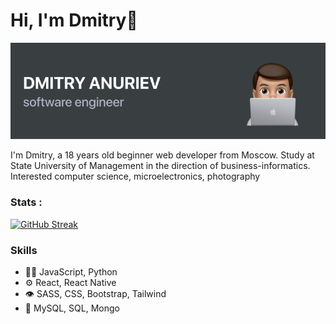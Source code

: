 # Hi, I'm Dmitry👋

<img src="https://raw.githubusercontent.com/Dimasikkkk/Dimasikkkk/main/img/main.png" alt="banner about me">


I'm Dmitry, a 18 years old beginner web developer from Moscow. Study at State University of Management in the direction of business-informatics. Interested computer science, microelectronics, photography



### Stats :
[![GitHub Streak](http://github-readme-streak-stats.herokuapp.com?user=Dimasikkkk&theme=github-dark-blue&hide_border=true&date_format=j%20M%5B%20Y%5D)](https://git.io/streak-stats)

### Skills
- 👨‍💻 JavaScript, Python
- ⚙️ React, React Native
- 👁️ SASS, CSS, Bootstrap, Tailwind
- 💽 MySQL, SQL, Mongo
